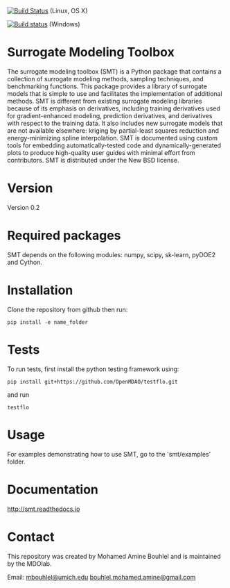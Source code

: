 [![Build Status](https://travis-ci.org/SMTorg/smt.svg?branch=master)](https://travis-ci.org/SMTorg/smt) (Linux, OS X)

[![Build status](https://ci.appveyor.com/api/projects/status/o0303yw40sqqe88y?svg=true)](https://ci.appveyor.com/project/hwangjt/smt-52ku9) (Windows)

# Surrogate Modeling Toolbox
The surrogate modeling toolbox (SMT) is a Python package that contains a collection of surrogate modeling methods, sampling techniques, and benchmarking functions. This package provides a library of surrogate models that is simple to use and facilitates the implementation of additional methods.
SMT is different from existing surrogate modeling libraries because of its emphasis on derivatives, including training derivatives used for gradient-enhanced modeling, prediction derivatives, and derivatives with respect to the training data.
It also includes new surrogate models that are not available elsewhere: kriging by partial-least squares reduction and energy-minimizing spline interpolation.
SMT is documented using custom tools for embedding automatically-tested code and dynamically-generated plots to produce high-quality user guides with minimal effort from contributors.
SMT is distributed under the New BSD license.

# Version
Version 0.2

# Required packages
SMT depends on the following modules: numpy, scipy, sk-learn, pyDOE2 and Cython. 

# Installation
Clone the repository from github then run:

```
pip install -e name_folder
```

# Tests
To run tests, first install the python testing framework using:

```
pip install git+https://github.com/OpenMDAO/testflo.git
```

and run

```
testflo
```

# Usage
For examples demonstrating how to use SMT, go to the 'smt/examples' folder.

# Documentation
http://smt.readthedocs.io

# Contact
This repository was created by Mohamed Amine Bouhlel and is maintained by the MDOlab.

Email: mbouhlel@umich.edu
       bouhlel.mohamed.amine@gmail.com
